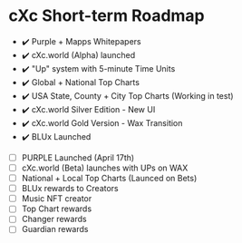 # cXc Short-term Roadmap

- :heavy_check_mark: Purple + Mapps Whitepapers
- :heavy_check_mark: cXc.world (Alpha) launched
- :heavy_check_mark: "Up" system with 5-minute Time Units
- :heavy_check_mark: Global + National Top Charts
- :heavy_check_mark: USA State, County + City Top Charts (Working in test)
- :heavy_check_mark: cXc.world Silver Edition - New UI
- :heavy_check_mark: cXc.world Gold Version - Wax Transition
- :heavy_check_mark: BLUx Launched
- [ ] PURPLE Launched (April 17th)
- [ ] cXc.world (Beta) launches with UPs on WAX
- [ ] National + Local Top Charts (Launced on Bets)
- [ ] BLUx rewards to Creators
- [ ] Music NFT creator
- [ ] Top Chart rewards
- [ ] Changer rewards
- [ ] Guardian rewards
